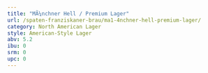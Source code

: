 ```yaml
---
title: "MÃ¼nchner Hell / Premium Lager"
url: /spaten-franziskaner-brau/ma1-4nchner-hell-premium-lager/
category: North American Lager
style: American-Style Lager
abv: 5.2
ibu: 0
srm: 0
upc: 0
---
```


